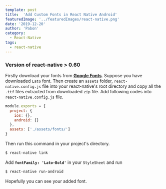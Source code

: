 ```yaml
---
template: post
title:  'Add Custom Fonts in React Native Android'
featuredImage: '../featuredImages/react-native.png'
date: '2019-12-20'
author: 'Pabon'
category:
  - React-Native
tags: 
  - react-native
---
```


### Version of react-native > 0.60

Firstly download your fonts from **[Google Fonts](https://fonts.google.com/)**. Suppose you have downloaded `Lato` font. Then create an `assets` folder, `react-native.config.js` file into your react-native's root directory and copy all the `.ttf` files extracted from  downloaded `zip` file. Add following codes into `react-native.config.js` file.

<div class=fakeMenu>
</div>

```javascript
module.exports = {
  project: {
    ios: {},
    android: {}
  },
  assets: ['./assets/fonts/']
}
```

Then run this command in your project's directory.

<div class=fakeMenu>
  <div class="fakeButtons fakeClose"></div>
  <div class="fakeButtons fakeMinimize"></div>
  <div class="fakeButtons fakeZoom"></div>
</div>

```bash
$ react-native link
```

Add **`fontFamily: 'Lato-Bold'`** in your `StyleSheet` and run

<div class=fakeMenu>
  <div class="fakeButtons fakeClose"></div>
  <div class="fakeButtons fakeMinimize"></div>
  <div class="fakeButtons fakeZoom"></div>
</div>

```bash
$ react-native run-android
```

Hopefully you can see your added font.
